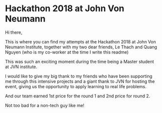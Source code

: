 # Hackathon 2018 at John Von Neumann

Hi there,

This is where you can find my attempts at the Hackathon 2018 at John Von Neumann Institute, together with my two dear friends, Le Thach and Quang Nguyen (who is my co-worker at the time I write this readme)

This was such an exciting moment during the time being a Master student at JVN institute.

I would like to give my big thank to my friends who have been supporting me through this intensive projects and a giant thank to JVN for hosting the event, giving us the opportunity to apply learning to real life problems.

And our team earned 1st price for the round 1 and 2nd price for round 2. 

Not too bad for a non-tech guy like me!